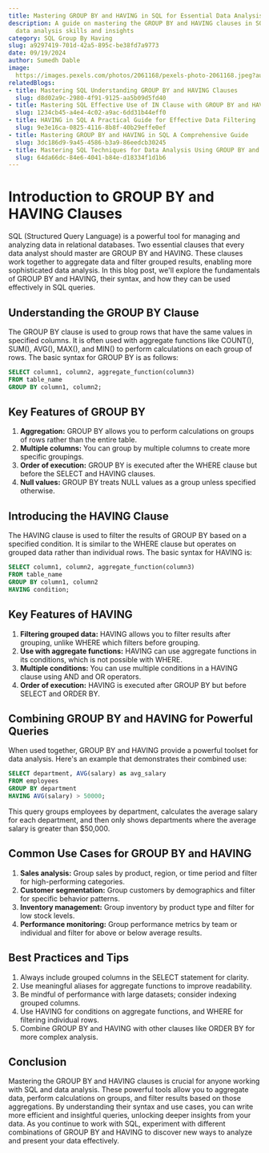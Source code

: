```yaml
---
title: Mastering GROUP BY and HAVING in SQL for Essential Data Analysis
description: A guide on mastering the GROUP BY and HAVING clauses in SQL to enhance
  data analysis skills and insights
category: SQL Group By Having
slug: a9297419-701d-42a5-895c-be38fd7a9773
date: 09/19/2024
author: Sumedh Dable
image: 
  https://images.pexels.com/photos/2061168/pexels-photo-2061168.jpeg?auto=compress&cs=tinysrgb&w=600
relatedBlogs:
- title: Mastering SQL Understanding GROUP BY and HAVING Clauses
  slug: d8d02a9c-2980-4f91-9125-aa5b09d5fd40
- title: Mastering SQL Effective Use of IN Clause with GROUP BY and HAVING
  slug: 1234cb45-a4e4-4c02-a9ac-6dd31b44eff0
- title: HAVING in SQL A Practical Guide for Effective Data Filtering
  slug: 9e3e16ca-0825-4116-8b8f-40b29effe0ef
- title: Mastering GROUP BY and HAVING in SQL A Comprehensive Guide
  slug: 3dc186d9-9a45-4586-b3a9-86eedcb30245
- title: Mastering SQL Techniques for Data Analysis Using GROUP BY and HAVING Together
  slug: 64da66dc-84e6-4041-b84e-d18334f1d1b6
---
```


# Introduction to GROUP BY and HAVING Clauses

SQL (Structured Query Language) is a powerful tool for managing and analyzing data in relational databases. Two essential clauses that every data analyst should master are GROUP BY and HAVING. These clauses work together to aggregate data and filter grouped results, enabling more sophisticated data analysis. In this blog post, we'll explore the fundamentals of GROUP BY and HAVING, their syntax, and how they can be used effectively in SQL queries.

## Understanding the GROUP BY Clause

The GROUP BY clause is used to group rows that have the same values in specified columns. It is often used with aggregate functions like COUNT(), SUM(), AVG(), MAX(), and MIN() to perform calculations on each group of rows. The basic syntax for GROUP BY is as follows:

```sql
SELECT column1, column2, aggregate_function(column3)
FROM table_name
GROUP BY column1, column2;
```

## Key Features of GROUP BY

1. **Aggregation:** GROUP BY allows you to perform calculations on groups of rows rather than the entire table.
2. **Multiple columns:** You can group by multiple columns to create more specific groupings.
3. **Order of execution:** GROUP BY is executed after the WHERE clause but before the SELECT and HAVING clauses.
4. **Null values:** GROUP BY treats NULL values as a group unless specified otherwise.

## Introducing the HAVING Clause

The HAVING clause is used to filter the results of GROUP BY based on a specified condition. It is similar to the WHERE clause but operates on grouped data rather than individual rows. The basic syntax for HAVING is:

```sql
SELECT column1, column2, aggregate_function(column3)
FROM table_name
GROUP BY column1, column2
HAVING condition;
```

## Key Features of HAVING

1. **Filtering grouped data:** HAVING allows you to filter results after grouping, unlike WHERE which filters before grouping.
2. **Use with aggregate functions:** HAVING can use aggregate functions in its conditions, which is not possible with WHERE.
3. **Multiple conditions:** You can use multiple conditions in a HAVING clause using AND and OR operators.
4. **Order of execution:** HAVING is executed after GROUP BY but before SELECT and ORDER BY.

## Combining GROUP BY and HAVING for Powerful Queries

When used together, GROUP BY and HAVING provide a powerful toolset for data analysis. Here's an example that demonstrates their combined use:

```sql
SELECT department, AVG(salary) as avg_salary
FROM employees
GROUP BY department
HAVING AVG(salary) > 50000;
```

This query groups employees by department, calculates the average salary for each department, and then only shows departments where the average salary is greater than $50,000.

## Common Use Cases for GROUP BY and HAVING

1. **Sales analysis:** Group sales by product, region, or time period and filter for high-performing categories.
2. **Customer segmentation:** Group customers by demographics and filter for specific behavior patterns.
3. **Inventory management:** Group inventory by product type and filter for low stock levels.
4. **Performance monitoring:** Group performance metrics by team or individual and filter for above or below average results.

## Best Practices and Tips

1. Always include grouped columns in the SELECT statement for clarity.
2. Use meaningful aliases for aggregate functions to improve readability.
3. Be mindful of performance with large datasets; consider indexing grouped columns.
4. Use HAVING for conditions on aggregate functions, and WHERE for filtering individual rows.
5. Combine GROUP BY and HAVING with other clauses like ORDER BY for more complex analysis.

## Conclusion

Mastering the GROUP BY and HAVING clauses is crucial for anyone working with SQL and data analysis. These powerful tools allow you to aggregate data, perform calculations on groups, and filter results based on those aggregations. By understanding their syntax and use cases, you can write more efficient and insightful queries, unlocking deeper insights from your data. As you continue to work with SQL, experiment with different combinations of GROUP BY and HAVING to discover new ways to analyze and present your data effectively.